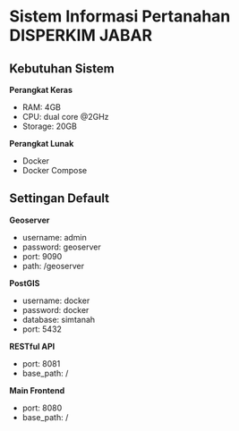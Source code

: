 # Sistem Informasi Pertanahan DISPERKIM JABAR

## Kebutuhan Sistem

**Perangkat Keras**
- RAM: 4GB
- CPU: dual core @2GHz
- Storage: 20GB

**Perangkat Lunak**
- Docker
- Docker Compose

## Settingan Default

**Geoserver**
- username: admin
- password: geoserver
- port: 9090
- path: /geoserver

**PostGIS**
- username: docker
- password: docker
- database: simtanah
- port: 5432

**RESTful API**
- port: 8081
- base_path: /

**Main Frontend**
- port: 8080
- base_path: /
